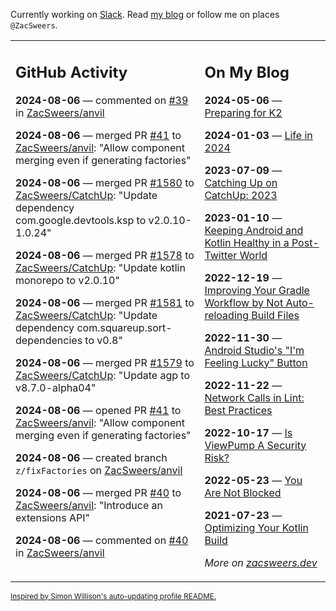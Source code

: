 Currently working on [Slack](https://slack.com/). Read [my blog](https://zacsweers.dev/) or follow me on places `@ZacSweers`.

<table><tr><td valign="top" width="60%">

## GitHub Activity
<!-- githubActivity starts -->
**2024-08-06** — commented on [#39](https://github.com/ZacSweers/anvil/issues/39#issuecomment-2272561843) in [ZacSweers/anvil](https://github.com/ZacSweers/anvil)

**2024-08-06** — merged PR [#41](https://github.com/ZacSweers/anvil/pull/41) to [ZacSweers/anvil](https://github.com/ZacSweers/anvil): "Allow component merging even if generating factories"

**2024-08-06** — merged PR [#1580](https://github.com/ZacSweers/CatchUp/pull/1580) to [ZacSweers/CatchUp](https://github.com/ZacSweers/CatchUp): "Update dependency com.google.devtools.ksp to v2.0.10-1.0.24"

**2024-08-06** — merged PR [#1578](https://github.com/ZacSweers/CatchUp/pull/1578) to [ZacSweers/CatchUp](https://github.com/ZacSweers/CatchUp): "Update kotlin monorepo to v2.0.10"

**2024-08-06** — merged PR [#1581](https://github.com/ZacSweers/CatchUp/pull/1581) to [ZacSweers/CatchUp](https://github.com/ZacSweers/CatchUp): "Update dependency com.squareup.sort-dependencies to v0.8"

**2024-08-06** — merged PR [#1579](https://github.com/ZacSweers/CatchUp/pull/1579) to [ZacSweers/CatchUp](https://github.com/ZacSweers/CatchUp): "Update agp to v8.7.0-alpha04"

**2024-08-06** — opened PR [#41](https://github.com/ZacSweers/anvil/pull/41) to [ZacSweers/anvil](https://github.com/ZacSweers/anvil): "Allow component merging even if generating factories"

**2024-08-06** — created branch `z/fixFactories` on [ZacSweers/anvil](https://github.com/ZacSweers/anvil)

**2024-08-06** — merged PR [#40](https://github.com/ZacSweers/anvil/pull/40) to [ZacSweers/anvil](https://github.com/ZacSweers/anvil): "Introduce an extensions API"

**2024-08-06** — commented on [#40](https://github.com/ZacSweers/anvil/pull/40#issuecomment-2272172276) in [ZacSweers/anvil](https://github.com/ZacSweers/anvil)
<!-- githubActivity ends -->
</td><td valign="top" width="40%">

## On My Blog
<!-- blog starts -->
**2024-05-06** — [Preparing for K2](https://www.zacsweers.dev/preparing-for-k2/)

**2024-01-03** — [Life in 2024](https://www.zacsweers.dev/life-in-2024/)

**2023-07-09** — [Catching Up on CatchUp: 2023](https://www.zacsweers.dev/catching-up-on-catchup-2023/)

**2023-01-10** — [Keeping Android and Kotlin Healthy in a Post-Twitter World](https://www.zacsweers.dev/keeping-android-healthy/)

**2022-12-19** — [Improving Your Gradle Workflow by Not Auto-reloading Build Files](https://www.zacsweers.dev/improving-your-workflow-by-not-auto-reloading-build-files/)

**2022-11-30** — [Android Studio's "I'm Feeling Lucky" Button](https://www.zacsweers.dev/android-studios-im-feeling-lucky-button/)

**2022-11-22** — [Network Calls in Lint: Best Practices](https://www.zacsweers.dev/network-calls-in-lint-best-practices/)

**2022-10-17** — [Is ViewPump A Security Risk?](https://www.zacsweers.dev/is-viewpump-a-security-risk/)

**2022-05-23** — [You Are Not Blocked](https://www.zacsweers.dev/you-are-not-blocked/)

**2021-07-23** — [Optimizing Your Kotlin Build](https://www.zacsweers.dev/optimizing-your-kotlin-build/)
<!-- blog ends -->
_More on [zacsweers.dev](https://zacsweers.dev/)_
</td></tr></table>

<sub><a href="https://simonwillison.net/2020/Jul/10/self-updating-profile-readme/">Inspired by Simon Willison's auto-updating profile README.</a></sub>